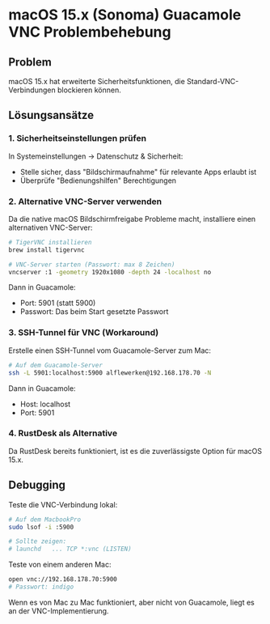 # macOS 15.x (Sonoma) Guacamole VNC Problembehebung

## Problem
macOS 15.x hat erweiterte Sicherheitsfunktionen, die Standard-VNC-Verbindungen blockieren können.

## Lösungsansätze

### 1. Sicherheitseinstellungen prüfen
In Systemeinstellungen → Datenschutz & Sicherheit:
- Stelle sicher, dass "Bildschirmaufnahme" für relevante Apps erlaubt ist
- Überprüfe "Bedienungshilfen" Berechtigungen

### 2. Alternative VNC-Server verwenden
Da die native macOS Bildschirmfreigabe Probleme macht, installiere einen alternativen VNC-Server:

```bash
# TigerVNC installieren
brew install tigervnc

# VNC-Server starten (Passwort: max 8 Zeichen)
vncserver :1 -geometry 1920x1080 -depth 24 -localhost no
```

Dann in Guacamole:
- Port: 5901 (statt 5900)
- Passwort: Das beim Start gesetzte Passwort

### 3. SSH-Tunnel für VNC (Workaround)
Erstelle einen SSH-Tunnel vom Guacamole-Server zum Mac:

```bash
# Auf dem Guacamole-Server
ssh -L 5901:localhost:5900 alflewerken@192.168.178.70 -N
```

Dann in Guacamole:
- Host: localhost
- Port: 5901

### 4. RustDesk als Alternative
Da RustDesk bereits funktioniert, ist es die zuverlässigste Option für macOS 15.x.

## Debugging

Teste die VNC-Verbindung lokal:
```bash
# Auf dem MacbookPro
sudo lsof -i :5900

# Sollte zeigen:
# launchd   ... TCP *:vnc (LISTEN)
```

Teste von einem anderen Mac:
```bash
open vnc://192.168.178.70:5900
# Passwort: indigo
```

Wenn es von Mac zu Mac funktioniert, aber nicht von Guacamole, liegt es an der VNC-Implementierung.
